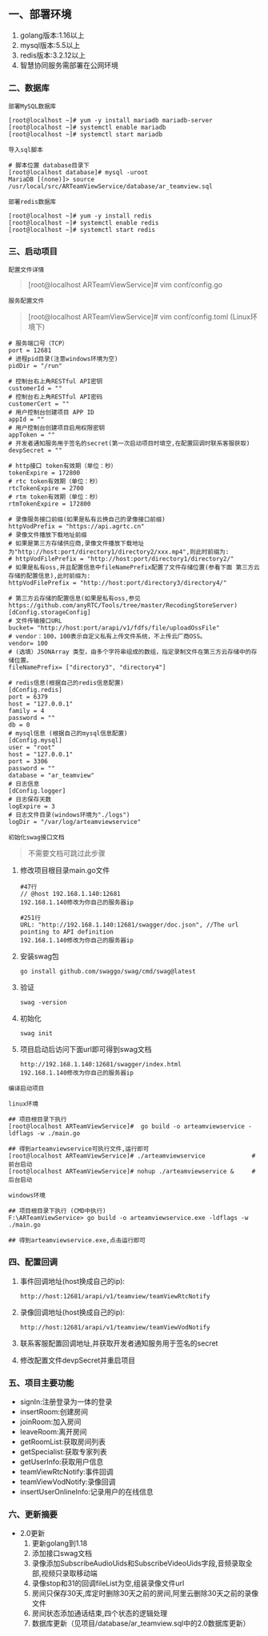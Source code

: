 ## 一、部署环境

1. golang版本:1.16以上
2. mysql版本:5.5以上
3. redis版本:3.2.12以上
4. 智慧协同服务需部署在公网环境

### 二、数据库

`部署MySQL数据库`

```
[root@localhost ~]# yum -y install mariadb mariadb-server
[root@localhost ~]# systemctl enable mariadb
[root@localhost ~]# systemctl start mariadb
```

`导入sql脚本`

```
# 脚本位置 database目录下
[root@localhost database]# mysql -uroot
MariaDB [(none)]> source /usr/local/src/ARTeamViewService/database/ar_teamview.sql
```

`部署redis数据库`

```
[root@localhost ~]# yum -y install redis
[root@localhost ~]# systemctl enable redis
[root@localhost ~]# systemctl start redis
```

### 三、启动项目

`配置文件详情`

> [root@localhost ARTeamViewService]#  vim conf/config.go

`服务配置文件`

> [root@localhost ARTeamViewService]# vim conf/config.toml  (Linux环境下)

```
# 服务端口号（TCP）
port = 12681
# 进程pid目录(注意windows环境为空)
pidDir = "/run"

# 控制台右上角RESTful API密钥
customerId = ""
# 控制台右上角RESTful API密码
customerCert = ""
# 用户控制台创建项目 APP ID
appId = ""
# 用户控制台创建项目启用权限密钥
appToken = ""
# 开发者通知服务用于签名的secret(第一次启动项目时填空,在配置回调时联系客服获取)
devpSecret = ""

# http接口 token有效期（单位：秒）
tokenExpire = 172800
# rtc token有效期（单位：秒）
rtcTokenExpire = 2700
# rtm token有效期（单位：秒）
rtmTokenExpire = 172800

# 录像服务接口前缀(如果是私有云换自己的录像接口前缀)
httpVodPrefix = "https://api.agrtc.cn"
# 录像文件播放下载地址前缀
# 如果是第三方存储供应商,录像文件播放下载地址为"http://host:port/directory1/directory2/xxx.mp4",则此时前缀为:
# httpVodFilePrefix = "http://host:port/directory1/directory2/"
# 如果是私有oss,并且配置信息中fileNamePrefix配置了文件存储位置(参看下面 第三方云存储的配置信息),此时前缀为:
httpVodFilePrefix = "http://host:port/directory3/directory4/"

# 第三方云存储的配置信息(如果是私有oss,参见https://github.com/anyRTC/Tools/tree/master/RecodingStoreServer)
[dConfig.storageConfig]
# 文件传输接口URL
bucket= "http://host:port/arapi/v1/fdfs/file/uploadOssFile"
# vendor：100，100表示自定义私有上传文件系统，不上传云厂商OSS。
vendor= 100
# (选填）JSONArray 类型，由多个字符串组成的数组，指定录制文件在第三方云存储中的存储位置。 
fileNamePrefix= ["directory3", "directory4"]

# redis信息(根据自己的redis信息配置)
[dConfig.redis]
port = 6379
host = "127.0.0.1"
family = 4
password = ""
db = 0
# mysql信息 (根据自己的mysql信息配置)
[dConfig.mysql]
user = "root"
host = "127.0.0.1"
port = 3306
password = ""
database = "ar_teamview"
# 日志信息
[dConfig.logger]
# 日志保存天数
logExpire = 3
# 日志文件目录(windows环境为"./logs")
logDir = "/var/log/arteamviewservice"
```

`初始化swag接口文档`

> 不需要文档可跳过此步骤

1. 修改项目根目录main.go文件

   ```
   #47行
   // @host 192.168.1.140:12681
   192.168.1.140修改为你自己的服务器ip
   
   #251行
   URL: "http://192.168.1.140:12681/swagger/doc.json", //The url pointing to API definition
   192.168.1.140修改为你自己的服务器ip
   ```

2. 安装swag包

   ```
   go install github.com/swaggo/swag/cmd/swag@latest
   ```

3. 验证

   ```
   swag -version
   ```

4. 初始化

   ```
   swag init
   ```

5. 项目启动后访问下面url即可得到swag文档

   ```
   http://192.168.1.140:12681/swagger/index.html
   192.168.1.140修改为你自己的服务器ip
   ```

`编译启动项目`

`linux环境`

```
## 项目根目录下执行
[root@localhost ARTeamViewService]#  go build -o arteamviewservice -ldflags -w ./main.go

## 得到arteamviewservice可执行文件,运行即可
[root@localhost ARTeamViewService]# ./arteamviewservice    			# 前台启动
[root@localhost ARTeamViewService]# nohup ./arteamviewservice &     # 后台启动
```

`windows环境`

```
## 项目根目录下执行 (CMD中执行)
F:\ARTeamViewService> go build -o arteamviewservice.exe -ldflags -w ./main.go

## 得到arteamviewservice.exe,点击运行即可
```

### 四、配置回调

1. 事件回调地址(host换成自己的ip):

   ```
   http://host:12681/arapi/v1/teamview/teamViewRtcNotify  
   ```

2. 录像回调地址(host换成自己的ip):

   ```
   http://host:12681/arapi/v1/teamview/teamViewVodNotify
   ```

3. 联系客服配置回调地址,并获取开发者通知服务用于签名的secret

4. 修改配置文件devpSecret并重启项目

### 五、项目主要功能

- signIn:注册登录为一体的登录
- insertRoom:创建房间
- joinRoom:加入房间
- leaveRoom:离开房间
- getRoomList:获取房间列表
- getSpecialist:获取专家列表
- getUserInfo:获取用户信息
- teamViewRtcNotify:事件回调
- teamViewVodNotify:录像回调
- insertUserOnlineInfo:记录用户的在线信息

### 六、更新摘要

- 2.0更新
  1. 更新golang到1.18
  2. 添加接口swag文档
  3. 录像添加SubscribeAudioUids和SubscribeVideoUids字段,音频录取全部,视频只录取移动端
  4. 录像stop和31的回调fileList为空,组装录像文件url
  5. 房间只保存30天,库定时删除30天之前的房间,阿里云删除30天之前的录像文件
  6. 房间状态添加通话结束,四个状态的逻辑处理
  7. 数据库更新（见项目/database/ar_teamview.sql中的2.0数据库更新）
